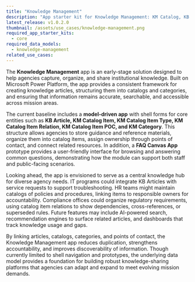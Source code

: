```yaml
---
title: "Knowledge Management"
description: "App starter kit for Knowledge Management: KM Catalog, KB Articles, FAQ, and Bots."
latest_release: v1.0.2.0
thumbnail: /assets/use_cases/knowledge-management.png
required_app_starter_kits:
  - core
required_data_models:
  - knowledge-management
related_use_cases:
---
```


The **Knowledge Management** app is an early-stage solution designed to help agencies capture, organize, and share institutional knowledge. Built on Microsoft Power Platform, the app provides a consistent framework for creating knowledge articles, structuring them into catalogs and categories, and ensuring that information remains accurate, searchable, and accessible across mission areas.

The current baseline includes a **model-driven app** with shell forms for core entities such as **KB Article, KM Catalog Item, KM Catalog Item Type, KM Catalog Item Relation, KM Catalog Item POC, and KM Category**. This structure allows agencies to store guidance and reference materials, organize them into catalog items, assign ownership through points of contact, and connect related resources. In addition, a **FAQ Canvas App** prototype provides a user-friendly interface for browsing and answering common questions, demonstrating how the module can support both staff and public-facing scenarios.

Looking ahead, the app is envisioned to serve as a central knowledge hub for diverse agency needs. IT programs could integrate KB Articles with service requests to support troubleshooting. HR teams might maintain catalogs of policies and procedures, linking items to responsible owners for accountability. Compliance offices could organize regulatory requirements, using catalog item relations to show dependencies, cross-references, or superseded rules. Future features may include AI-powered search, recommendation engines to surface related articles, and dashboards that track knowledge usage and gaps.

By linking articles, catalogs, categories, and points of contact, the Knowledge Management app reduces duplication, strengthens accountability, and improves discoverability of information. Though currently limited to shell navigation and prototypes, the underlying data model provides a foundation for building robust knowledge-sharing platforms that agencies can adapt and expand to meet evolving mission demands.


